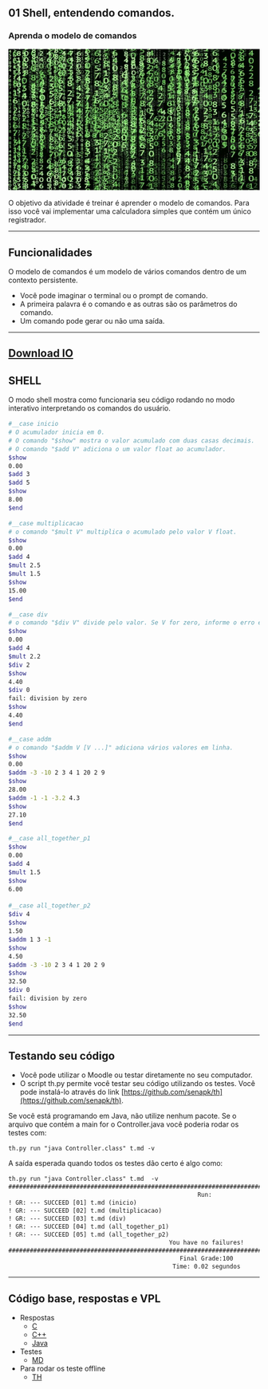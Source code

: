 ## 01 Shell, entendendo comandos.
### Aprenda o modelo de comandos
![](figura.jpg)

O objetivo da atividade é treinar é aprender o modelo de comandos. Para isso você vai implementar uma calculadora simples que contém um único registrador. 

---
## Funcionalidades
O modelo de comandos é um modelo de vários comandos dentro de um contexto persistente.
- Você pode imaginar o terminal ou o prompt de comando.
- A primeira palavra é o comando e as outras são os parâmetros do comando.
- Um comando pode gerar ou não uma saída.

___

## [Download IO](t.tio)

## SHELL

O modo shell mostra como funcionaria seu código rodando no modo interativo interpretando os comandos do usuário.


```bash
#__case inicio
# O acumulador inicia em 0.
# O comando "$show" mostra o valor acumulado com duas casas decimais.
# O comando "$add V" adiciona o um valor float ao acumulador.
$show
0.00
$add 3
$add 5
$show
8.00
$end
```

```bash
#__case multiplicacao
# o comando "$mult V" multiplica o acumulado pelo valor V float.
$show
0.00
$add 4 
$mult 2.5
$mult 1.5
$show
15.00
$end
```

```bash
#__case div
# o comando "$div V" divide pelo valor. Se V for zero, informe o erro e mantenha o acumulador.
$show
0.00
$add 4 
$mult 2.2
$div 2
$show
4.40
$div 0
fail: division by zero
$show
4.40
$end
```

```bash
#__case addm
# o comando "$addm V [V ...]" adiciona vários valores em linha.
$show
0.00
$addm -3 -10 2 3 4 1 20 2 9
$show
28.00
$addm -1 -1 -3.2 4.3
$show
27.10
$end
```

```bash
#__case all_together_p1
$show
0.00
$add 4
$mult 1.5
$show
6.00

#__case all_together_p2
$div 4
$show
1.50
$addm 1 3 -1
$show
4.50
$addm -3 -10 2 3 4 1 20 2 9
$show
32.50
$div 0
fail: division by zero
$show
32.50
$end
```

---
## Testando seu código
- Você pode utilizar o Moodle ou testar diretamente no seu computador.
- O script th.py permite você testar seu código utilizando os testes. Você pode instalá-lo através do link [https://github.com/senapk/th](https://github.com/senapk/th).

Se você está programando em Java, não utilize nenhum pacote. Se o arquivo que contém a main for o Controller.java você poderia rodar os testes com:

```
th.py run "java Controller.class" t.md -v
```

A saída esperada quando todos os testes dão certo é algo como:

```
th.py run "java Controller.class" t.md  -v
###############################################################################################################
                                                     Run:
! GR: --- SUCCEED [01] t.md (inicio)
! GR: --- SUCCEED [02] t.md (multiplicacao)
! GR: --- SUCCEED [03] t.md (div)
! GR: --- SUCCEED [04] t.md (all_together_p1)
! GR: --- SUCCEED [05] t.md (all_together_p2)
                                             You have no failures!
###############################################################################################################
                                                Final Grade:100
                                              Time: 0.02 segundos
```


---

## Código base, respostas e VPL

- Respostas
    - [C](https://qxcodepoo.github.io/assets/shell/code.c)
    - [C++](https://qxcodepoo.github.io/assets/shell/solver.cpp)
    - [Java](https://qxcodepoo.github.io/assets/shell/Solver.java)
- Testes
    - [MD](https://qxcodepoo.github.io/assets/shell/t.md)
- Para rodar os teste offline
    - [TH](https://github.com/senapk/th)
